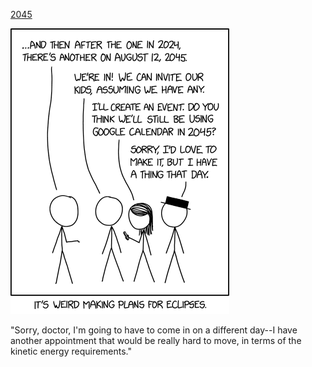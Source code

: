 [2045](https://xkcd.com/2685)

![2045](./random_comic.png)

"Sorry, doctor, I'm going to have to come in on a different day--I have another appointment that would be really hard to move, in terms of the kinetic energy requirements."

